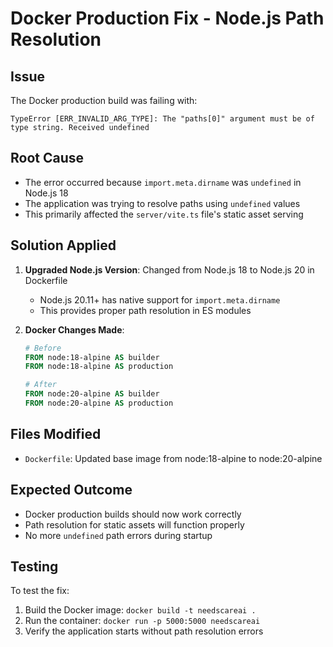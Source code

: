 # Docker Production Fix - Node.js Path Resolution

## Issue
The Docker production build was failing with:
```
TypeError [ERR_INVALID_ARG_TYPE]: The "paths[0]" argument must be of type string. Received undefined
```

## Root Cause
- The error occurred because `import.meta.dirname` was `undefined` in Node.js 18
- The application was trying to resolve paths using `undefined` values
- This primarily affected the `server/vite.ts` file's static asset serving

## Solution Applied
1. **Upgraded Node.js Version**: Changed from Node.js 18 to Node.js 20 in Dockerfile
   - Node.js 20.11+ has native support for `import.meta.dirname`
   - This provides proper path resolution in ES modules

2. **Docker Changes Made**:
   ```dockerfile
   # Before
   FROM node:18-alpine AS builder
   FROM node:18-alpine AS production
   
   # After  
   FROM node:20-alpine AS builder
   FROM node:20-alpine AS production
   ```

## Files Modified
- `Dockerfile`: Updated base image from node:18-alpine to node:20-alpine

## Expected Outcome
- Docker production builds should now work correctly
- Path resolution for static assets will function properly
- No more `undefined` path errors during startup

## Testing
To test the fix:
1. Build the Docker image: `docker build -t needscareai .`
2. Run the container: `docker run -p 5000:5000 needscareai`
3. Verify the application starts without path resolution errors
